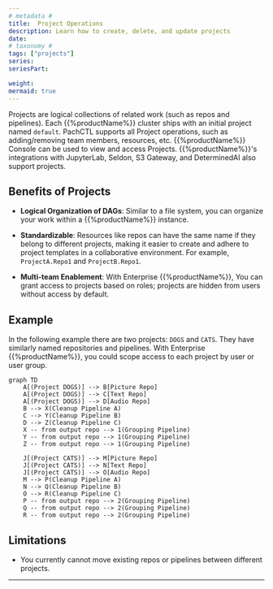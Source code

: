 ```yaml
---
# metadata #
title:  Project Operations
description: Learn how to create, delete, and update projects
date:
# taxonomy #
tags: ["projects"]
series:
seriesPart:

weight: 
mermaid: true
---
```


Projects are logical collections of related work (such as repos and pipelines). Each {{%productName%}} cluster ships with an initial project named `default`. PachCTL supports all Project operations, such as adding/removing team members, resources, etc. {{%productName%}} Console can be used to view and access Projects. {{%productName%}}'s integrations with JupyterLab, Seldon, S3 Gateway, and DeterminedAI also support
projects. 

## Benefits of Projects

- **Logical Organization of DAGs**: Similar to a file system, you can organize your work  within a {{%productName%}} instance.

- **Standardizable**: Resources like repos can have the same name if they belong to different projects, making it easier to create and adhere to project templates in a collaborative environment. For example, `ProjectA.Repo1` and `ProjectB.Repo1`.

- **Multi-team Enablement**: With Enterprise {{%productName%}}, You can grant access to projects based on roles; projects are hidden from users without access by default. 

## Example

In the following example there are two projects: `DOGS` and `CATS`. They have similarly named repositories and pipelines. With Enterprise {{%productName%}}, you could scope access to each project by user or user group.

```mermaid
graph TD
    A[(Project DOGS)] --> B[Picture Repo] 
    A[(Project DOGS)] --> C[Text Repo] 
    A[(Project DOGS)] --> D[Audio Repo] 
    B --> X(Cleanup Pipeline A)
    C --> Y(Cleanup Pipeline B)
    D --> Z(Cleanup Pipeline C)
    X -- from output repo --> 1(Grouping Pipeline)
    Y -- from output repo --> 1(Grouping Pipeline)
    Z -- from output repo --> 1(Grouping Pipeline)    
    
    J[(Project CATS)] --> M[Picture Repo] 
    J[(Project CATS)] --> N[Text Repo] 
    J[(Project CATS)] --> O[Audio Repo] 
    M --> P(Cleanup Pipeline A)
    N --> Q(Cleanup Pipeline B)
    O --> R(Cleanup Pipeline C)
    P -- from output repo --> 2(Grouping Pipeline)
    Q -- from output repo --> 2(Grouping Pipeline)
    R -- from output repo --> 2(Grouping Pipeline)   
```

## Limitations 

- You currently cannot move existing repos or pipelines between different projects. 

---
